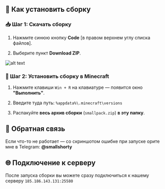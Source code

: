 ## 💾 Как установить сборку

### 📥 Шаг 1: Скачать сборку

1. Нажмите синюю кнопку **Code** [в правом верхнем углу списка файлов].

2. Выберите пункт **Download ZIP**.

![alt text](image.png)

### 📂 Шаг 2: Установить сборку в Minecraft

1. Нажмите клавиши `Win + R` на клавиатуре — появится окно **"Выполнить"**.

2. Введите туда путь: `%appdata%\.minecraft\versions`

3. Распакуйте **весь архив сборки** (`smallpack.zip`) **в эту папку**.

## 📧 Обратная связь
Если что-то не работает — со скриншотом ошибке при запуске орите мне в Telegram: **@smallshorty**

## 🌐 Подключение к серверу

После запуска сборки вы можете сразу подключиться к нашему серверу `185.186.143.131:25580`
